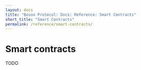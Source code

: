 ```yaml
---
layout: docs
title: "Boson Protocol: Docs: Reference: Smart Contracts"
short_title: "Smart Contracts"
permalink: /reference/smart-contracts/
---
```

# Smart contracts

TODO

